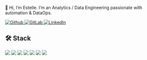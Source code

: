 👋 Hi, I’m Estelle. I’m an Analytics / Data Engineering passionate with automation & DataOps.

<a href="https://github.com/EstelleBarnoud" target="_blank">
  <img alt="Github" src="https://img.shields.io/badge/GitHub-%2312100E.svg?&style=for-the-badge&logo=Github&logoColor=white" />
</a>
<a href="https://gitlab.com/EstelleBarnoud" target="_blank">
  <img alt="GitLab" src="https://img.shields.io/badge/GitLab-%2312100E.svg?&style=for-the-badge&logo=gitlab&logoColor=white" />
</a>
<a href="https://www.linkedin.com/in/estellebarnoud" target="_blank">
  <img alt="LinkedIn" src="https://img.shields.io/badge/linkedin-%230077B5.svg?&style=for-the-badge&logo=linkedin&logoColor=white" />
</a>

## 🛠 Stack

![](https://img.shields.io/badge/Extract-Fivetran,%20Stitch,%20Airflow-informational?style=for-the-badge&logo=apacheairflow&logoColor=white&color=purple)
![](https://img.shields.io/badge/Load-BigQuery,%20Snowflake-informational?style=for-the-badge&logo=snowflake&logoColor=white&color=blue)
![](https://img.shields.io/badge/Transform-dbt-informational?style=for-the-badge&logo=dbt&logoColor=white&color=orange)
![](https://img.shields.io/badge/Coding-Python,%20SQL-informational?style=for-the-badge&logo=visualstudiocode&logoColor=white&color=teal)
![](https://img.shields.io/badge/Version%20Control-git-informational?style=for-the-badge&logo=git&logoColor=white&color=pink)
![](https://img.shields.io/badge/Continuous%20Integration-GitHub,%20GitLab-informational?style=for-the-badge&logo=githubactions&logoColor=white&color=green)
![](https://img.shields.io/badge/Container-Docker-informational?style=for-the-badge&logo=docker&logoColor=white&color=navy)

<!---
EstelleBarnoud/EstelleBarnoud is a ✨ special ✨ repository because its `README.md` (this file) appears on your GitHub profile.
You can click the Preview link to take a look at your changes.
--->
